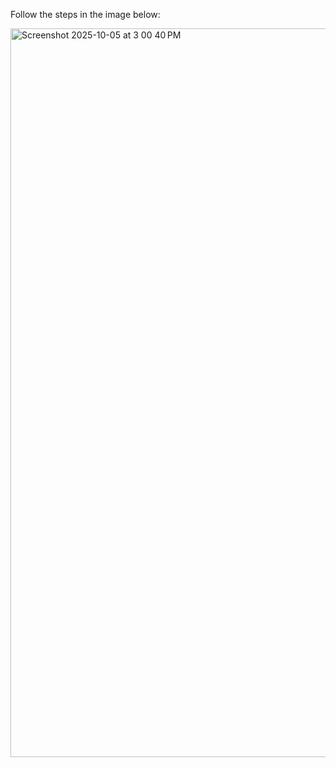 Follow the steps in the image below: <br>

<img width="1205" height="1166" alt="Screenshot 2025-10-05 at 3 00 40 PM" src="https://github.com/user-attachments/assets/d56d086f-a6b3-4812-b737-063b28287dcb" />
